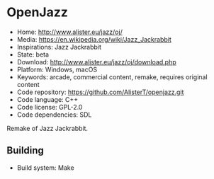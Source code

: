 # OpenJazz

- Home: http://www.alister.eu/jazz/oj/
- Media: https://en.wikipedia.org/wiki/Jazz_Jackrabbit
- Inspirations: Jazz Jackrabbit
- State: beta
- Download: http://www.alister.eu/jazz/oj/download.php
- Platform: Windows, macOS
- Keywords: arcade, commercial content, remake, requires original content
- Code repository: https://github.com/AlisterT/openjazz.git
- Code language: C++
- Code license: GPL-2.0
- Code dependencies: SDL

Remake of Jazz Jackrabbit.

## Building

- Build system: Make
